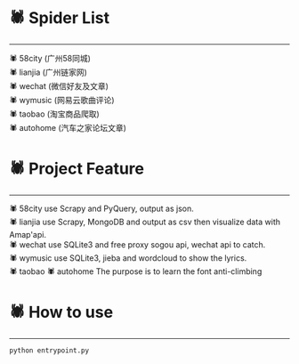 # :spider:  Spider List
****
:spider: 58city (广州58同城)  
:spider: lianjia (广州链家网)  
:spider: wechat (微信好友及文章)  
:spider: wymusic (网易云歌曲评论)  
:spider: taobao (淘宝商品爬取)  
:spider: autohome (汽车之家论坛文章)  

# :spider:  Project Feature
****
:spider: 58city use Scrapy and PyQuery, output as json.  
:spider: lianjia use Scrapy, MongoDB and output as csv then visualize data with Amap'api.  
:spider: wechat use SQLite3 and free proxy sogou api, wechat api to catch.  
:spider: wymusic use SQLite3, jieba and wordcloud to show the lyrics.  
:spider: taobao
:spider: autohome The purpose is to learn the font anti-climbing


# :spider:  How to use
****
```
python entrypoint.py
```

